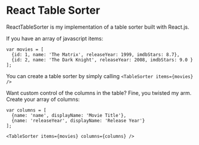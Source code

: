 React Table Sorter
================

ReactTableSorter is my implementation of a table sorter built with React.js.

If you have an array of javascript items:
```
var movies = [
  {id: 1, name: 'The Matrix', releaseYear: 1999, imdbStars: 8.7},
  {id: 2, name: 'The Dark Knight', releaseYear: 2008, imdbStars: 9.0 }
];
```

You can create a table sorter by simply calling `<TableSorter items={movies} />`

Want custom control of the columns in the table? Fine, you twisted my arm.  Create your array of columns:

```
var columns = [
  {name: 'name', displayName: 'Movie Title'}, 
  {name: 'releaseYear', displayName: 'Release Year'}
];
```

`<TableSorter items={movies} columns={columns} />`
